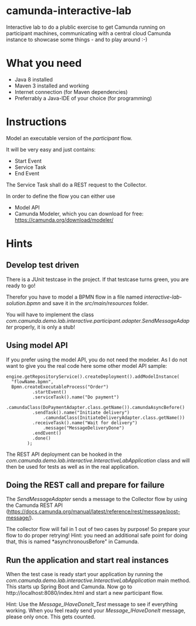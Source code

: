 # camunda-interactive-lab
Interactive lab to do a plublic exercise to get Camunda running on participant machines, communicating with a central cloud Camunda instance to showcase some things - and to play around :-)

# What you need

* Java 8 installed
* Maven 3 installed and working
* Internet connection (for Maven dependencies)
* Preferrably a Java-IDE of your choice (for programming)

# Instructions

Model an executable version of the *participant* flow. 

It will be very easy and just contains:

* Start Event
* Service Task
* End Event

The Service Task shall do a REST request to the Collector. 

In order to define the flow you can either use

* Model API
* Camunda Modeler, which you can download for free: https://camunda.org/download/modeler/

# Hints

## Develop test driven

There is a JUnit testcase in the project. If that testcase turns green, you are ready to go!

Therefor you have to model a BPMN flow in a file named *interactive-lab-solution.bpmn* and save it in the *src/main/resources* folder.

You will have to implement the class *com.camunda.demo.lab.interactive.participant.adapter.SendMessageAdapter* properly, it is only a stub!

## Using model API

If you prefer using the model API, you do not need the modeler. As I do not want to give you the real code here some other model API sample:

```
engine.getRepositoryService().createDeployment().addModelInstance(
  "flowName.bpmn", 
  Bpmn.createExecutableProcess("Order")
          .startEvent()
          .serviceTask().name("Do payment")
              .camundaClass(DoPaymentAdapter.class.getName()).camundaAsyncBefore()
          .sendTask().name("Initiate delivery")
              .camundaClass(InitiateDeliveryAdapter.class.getName())
          .receiveTask().name("Wait for delivery")
              .message("MessageDeliveryDone")
          .endEvent()
          .done()
        );
```

The REST API deployment can be hooked in the *com.camunda.demo.lab.interactive.InteractiveLabApplication* class and will then be used for tests as well as in the real application.

## Doing the REST call and prepare for failure

The *SendMessageAdapter* sends a message to the Collector flow by using the Camunda REST API (https://docs.camunda.org/manual/latest/reference/rest/message/post-message/).

The collector flow will fail in 1 out of two cases by purpose! So prepare your flow to do proper retrying! Hint: you need an additional safe point for doing that, this is named *asynchronousBefore" in Camunda.


## Run the application and start real instances

When the test case is ready start your application by running the *com.camunda.demo.lab.interactive.InteractiveLabApplication* main method. This starts up Spring Boot and Camunda. Now go to http://localhost:8080/index.html and start a new participant flow.

Hint: Use the *Message_IHaveDoneIt_Test* message to see if everything working. When you feel ready send your *Message_IHaveDoneIt* message, please only once. This gets counted.

